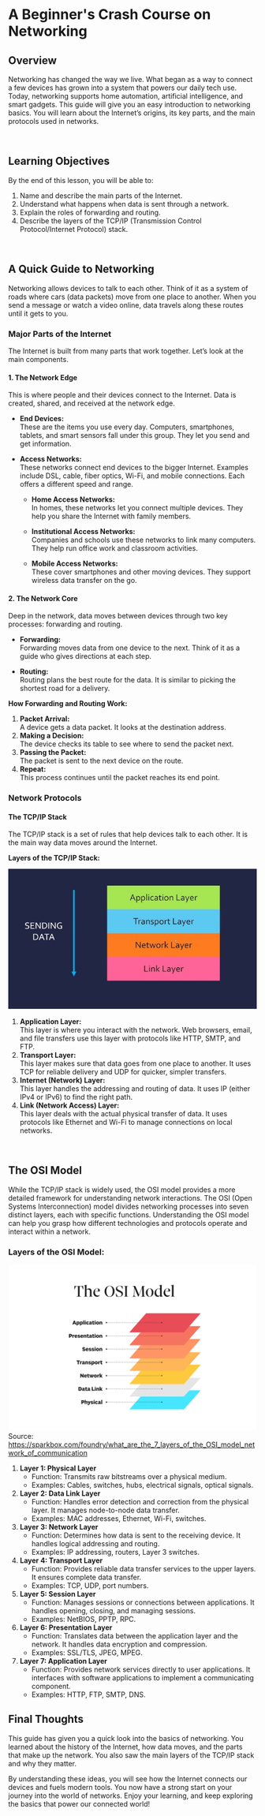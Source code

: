 # A Beginner's Crash Course on Networking

## Overview

Networking has changed the way we live. What began as a way to connect a few devices has grown into a system that powers our daily tech use. Today, networking supports home automation, artificial intelligence, and smart gadgets. This guide will give you an easy introduction to networking basics. You will learn about the Internet’s origins, its key parts, and the main protocols used in networks.

<br>

## Learning Objectives

By the end of this lesson, you will be able to:


1. Name and describe the main parts of the Internet.
2. Understand what happens when data is sent through a network.
3. Explain the roles of forwarding and routing.
4. Describe the layers of the TCP/IP (Transmission Control Protocol/Internet Protocol) stack.

<br>

## A Quick Guide to Networking

Networking allows devices to talk to each other. Think of it as a system of roads where cars (data packets) move from one place to another. When you send a message or watch a video online, data travels along these routes until it gets to you.


### Major Parts of the Internet

The Internet is built from many parts that work together. Let’s look at the main components.

#### 1. The Network Edge

This is where people and their devices connect to the Internet. Data is created, shared, and received at the network edge.

- **End Devices:**  
  These are the items you use every day. Computers, smartphones, tablets, and smart sensors fall under this group. They let you send and get information.

- **Access Networks:**  
  These networks connect end devices to the bigger Internet. Examples include DSL, cable, fiber optics, Wi-Fi, and mobile connections. Each offers a different speed and range.
  
  - **Home Access Networks:**  
    In homes, these networks let you connect multiple devices. They help you share the Internet with family members.
    
  - **Institutional Access Networks:**  
    Companies and schools use these networks to link many computers. They help run office work and classroom activities.
    
  - **Mobile Access Networks:**  
    These cover smartphones and other moving devices. They support wireless data transfer on the go.

#### 2. The Network Core

Deep in the network, data moves between devices through two key processes: forwarding and routing.

- **Forwarding:**  
  Forwarding moves data from one device to the next. Think of it as a guide who gives directions at each step.

- **Routing:**  
  Routing plans the best route for the data. It is similar to picking the shortest road for a delivery.

**How Forwarding and Routing Work:**

1. **Packet Arrival:**  
   A device gets a data packet. It looks at the destination address.
2. **Making a Decision:**  
   The device checks its table to see where to send the packet next.
3. **Passing the Packet:**  
   The packet is sent to the next device on the route.
4. **Repeat:**  
   This process continues until the packet reaches its end point.

### Network Protocols

#### The TCP/IP Stack

The TCP/IP stack is a set of rules that help devices talk to each other. It is the main way data moves around the Internet.

**Layers of the TCP/IP Stack:**

![TCP/IP](./tcp.png)

1. **Application Layer:**  
   This layer is where you interact with the network. Web browsers, email, and file transfers use this layer with protocols like HTTP, SMTP, and FTP.
2. **Transport Layer:**  
   This layer makes sure that data goes from one place to another. It uses TCP for reliable delivery and UDP for quicker, simpler transfers.
3. **Internet (Network) Layer:**  
   This layer handles the addressing and routing of data. It uses IP (either IPv4 or IPv6) to find the right path.
4. **Link (Network Access) Layer:**  
   This layer deals with the actual physical transfer of data. It uses protocols like Ethernet and Wi-Fi to manage connections on local networks.

<br>

## The OSI Model
While the TCP/IP stack is widely used, the OSI model provides a more detailed framework for understanding network interactions. The OSI (Open Systems Interconnection) model divides networking processes into seven distinct layers, each with specific functions. Understanding the OSI model can help you grasp how different technologies and protocols operate and interact within a network.

### Layers of the OSI Model:

![OSI](./osi.png)
Source: https://sparkbox.com/foundry/what_are_the_7_layers_of_the_OSI_model_network_of_communication

1. **Layer 1: Physical Layer**
   - Function: Transmits raw bitstreams over a physical medium.
   - Examples: Cables, switches, hubs, electrical signals, optical signals.
2. **Layer 2: Data Link Layer**
   - Function: Handles error detection and correction from the physical layer. It manages node-to-node data transfer.
   - Examples: MAC addresses, Ethernet, Wi-Fi, switches.
3. **Layer 3: Network Layer**
   - Function: Determines how data is sent to the receiving device. It handles logical addressing and routing.
   - Examples: IP addressing, routers, Layer 3 switches.
4. **Layer 4: Transport Layer**
   - Function: Provides reliable data transfer services to the upper layers. It ensures complete data transfer.
   - Examples: TCP, UDP, port numbers.
5. **Layer 5: Session Layer**
   - Function: Manages sessions or connections between applications. It handles opening, closing, and managing sessions.
   - Examples: NetBIOS, PPTP, RPC.
6. **Layer 6: Presentation Layer**
   - Function: Translates data between the application layer and the network. It handles data encryption and compression.
   - Examples: SSL/TLS, JPEG, MPEG.
7. **Layer 7: Application Layer**
   - Function: Provides network services directly to user applications. It interfaces with software applications to implement a communicating component.
   - Examples: HTTP, FTP, SMTP, DNS.


## Final Thoughts

This guide has given you a quick look into the basics of networking. You learned about the history of the Internet, how data moves, and the parts that make up the network. You also saw the main layers of the TCP/IP stack and why they matter. 

By understanding these ideas, you will see how the Internet connects our devices and fuels modern tools. You now have a strong start on your journey into the world of networks. Enjoy your learning, and keep exploring the basics that power our connected world!
